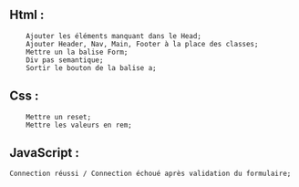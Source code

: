 ## Html : 
        Ajouter les éléments manquant dans le Head;
        Ajouter Header, Nav, Main, Footer à la place des classes;
        Mettre un la balise Form;
        Div pas semantique;
        Sortir le bouton de la balise a;
## Css :   
        Mettre un reset;
        Mettre les valeurs en rem;
## JavaScript : 
    Connection réussi / Connection échoué après validation du formulaire;

